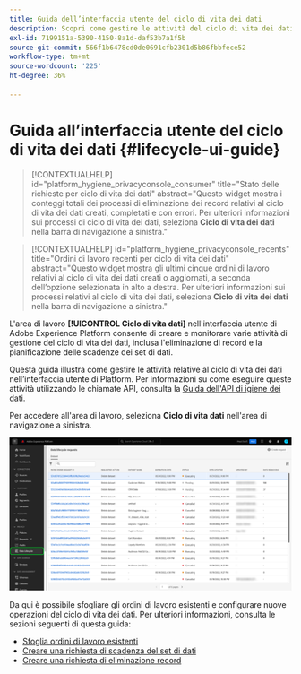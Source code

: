 ```yaml
---
title: Guida dell’interfaccia utente del ciclo di vita dei dati
description: Scopri come gestire le attività del ciclo di vita dei dati nell’interfaccia utente di Adobe Experience Platform.
exl-id: 7199151a-5390-4150-8a1d-daf53b7a1f5b
source-git-commit: 566f1b6478cd0de0691cfb2301d5b86fbbfece52
workflow-type: tm+mt
source-wordcount: '225'
ht-degree: 36%

---
```


# Guida all’interfaccia utente del ciclo di vita dei dati {#lifecycle-ui-guide}

>[!CONTEXTUALHELP]
>id="platform_hygiene_privacyconsole_consumer"
>title="Stato delle richieste per ciclo di vita dei dati"
>abstract="Questo widget mostra i conteggi totali dei processi di eliminazione dei record relativi al ciclo di vita dei dati creati, completati e con errori. Per ulteriori informazioni sui processi di ciclo di vita dei dati, seleziona **Ciclo di vita dei dati** nella barra di navigazione a sinistra."

>[!CONTEXTUALHELP]
>id="platform_hygiene_privacyconsole_recents"
>title="Ordini di lavoro recenti per ciclo di vita dei dati"
>abstract="Questo widget mostra gli ultimi cinque ordini di lavoro relativi al ciclo di vita dei dati creati o aggiornati, a seconda dell’opzione selezionata in alto a destra. Per ulteriori informazioni sui processi relativi al ciclo di vita dei dati, seleziona **Ciclo di vita dei dati** nella barra di navigazione a sinistra."

L&#39;area di lavoro **[!UICONTROL Ciclo di vita dati]** nell&#39;interfaccia utente di Adobe Experience Platform consente di creare e monitorare varie attività di gestione del ciclo di vita dei dati, inclusa l&#39;eliminazione di record e la pianificazione delle scadenze dei set di dati.

Questa guida illustra come gestire le attività relative al ciclo di vita dei dati nell’interfaccia utente di Platform. Per informazioni su come eseguire queste attività utilizzando le chiamate API, consulta la [Guida dell&#39;API di igiene dei dati](../api/overview.md).

Per accedere all&#39;area di lavoro, seleziona **Ciclo di vita dati** nell&#39;area di navigazione a sinistra.

![L&#39;area di lavoro [!UICONTROL Ciclo di vita dati] nell&#39;interfaccia utente di Platform, con [!UICONTROL Ciclo di vita dati] evidenziato nell&#39;area di navigazione a sinistra.](../images/ui/overview/home.png)

Da qui è possibile sfogliare gli ordini di lavoro esistenti e configurare nuove operazioni del ciclo di vita dei dati. Per ulteriori informazioni, consulta le sezioni seguenti di questa guida:

* [Sfoglia ordini di lavoro esistenti](./browse.md)
* [Creare una richiesta di scadenza del set di dati](./dataset-expiration.md)
* [Creare una richiesta di eliminazione record](./record-delete.md)
